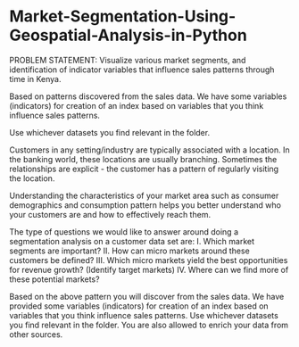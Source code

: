 # Market-Segmentation-Using-Geospatial-Analysis-in-Python
PROBLEM STATEMENT: Visualize various market segments, and identification of indicator variables that influence sales patterns through time in Kenya. 

Based on patterns discovered from the sales data. We have some variables
(indicators) for creation of an index based on variables that you think influence sales patterns. 

Use whichever datasets you find relevant in the folder. 

Customers in any setting/industry are typically associated with a location. In the banking world, these 
locations are usually branching. Sometimes the relationships are explicit - the customer has a pattern 
of regularly visiting the location.

Understanding the characteristics of your market area such as consumer demographics and 
consumption pattern helps you better understand who your customers are and how to effectively 
reach them.

The type of questions we would like to answer around doing a segmentation analysis on a customer 
data set are:
I. Which market segments are important?
II. How can micro markets around these customers be defined?
III. Which micro markets yield the best opportunities for revenue growth? (Identify target 
markets)
IV. Where can we find more of these potential markets?

Based on the above pattern you will discover from the sales data. We have provided some variables
(indicators) for creation of an index based on variables that you think influence sales patterns. Use 
whichever datasets you find relevant in the folder. 
You are also allowed to enrich your data from other sources. 
